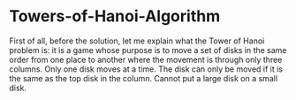 # Towers-of-Hanoi-Algorithm
First of all, before the solution, let me explain what the Tower of Hanoi problem is: it is a game whose purpose is to move a set of disks in the same order from one place to another where the movement is through only three columns.  Only one disk moves at a time. The disk can only be moved if it is the same as the top disk in the column.  Cannot put a large disk on a small disk. 
